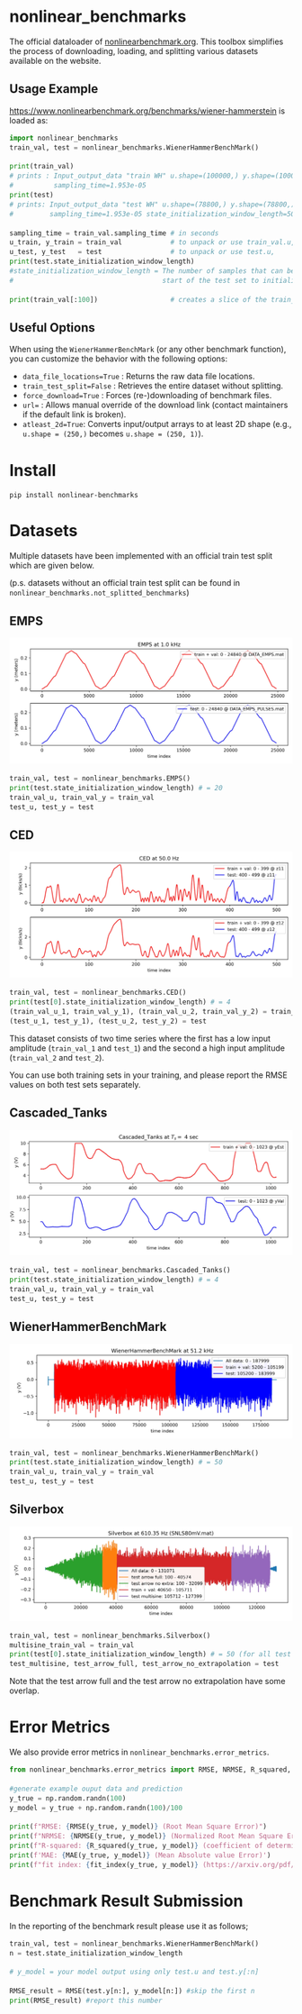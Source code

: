 
# nonlinear_benchmarks
 
The official dataloader of [nonlinearbenchmark.org](http://www.nonlinearbenchmark.org/). This toolbox simplifies the process of downloading, loading, and splitting various datasets available on the website.

## Usage Example

https://www.nonlinearbenchmark.org/benchmarks/wiener-hammerstein is loaded as:

```python
import nonlinear_benchmarks
train_val, test = nonlinear_benchmarks.WienerHammerBenchMark()

print(train_val) 
# prints : Input_output_data "train WH" u.shape=(100000,) y.shape=(100000,)
#          sampling_time=1.953e-05
print(test)
# prints: Input_output_data "test WH" u.shape=(78800,) y.shape=(78800,) 
#         sampling_time=1.953e-05 state_initialization_window_length=50

sampling_time = train_val.sampling_time # in seconds
u_train, y_train = train_val            # to unpack or use train_val.u, train_val.y
u_test, y_test   = test                 # to unpack or use test.u,      test.y
print(test.state_initialization_window_length) 
#state_initialization_window_length = The number of samples that can be used at the 
#                                     start of the test set to initialize the model state.

print(train_val[:100])                  # creates a slice of the train_val data from 0 to 100
```

## Useful Options

When using the `WienerHammerBenchMark` (or any other benchmark function), you can customize the behavior with the following options:

 * `data_file_locations=True` : Returns the raw data file locations.
 * `train_test_split=False` : Retrieves the entire dataset without splitting.
 * `force_download=True` : Forces (re-)downloading of benchmark files.
 * `url=` : Allows manual override of the download link (contact maintainers if the default link is broken).
 * `atleast_2d=True`: Converts input/output arrays to at least 2D shape (e.g., `u.shape = (250,)` becomes `u.shape = (250, 1)`).

# Install

```
pip install nonlinear-benchmarks
```

# Datasets

Multiple datasets have been implemented with an official train test split which are given below. 

(p.s. datasets without an official train test split can be found in `nonlinear_benchmarks.not_splitted_benchmarks`)

## EMPS

![image](figures/EMPS.jpg)

```python
train_val, test = nonlinear_benchmarks.EMPS()
print(test.state_initialization_window_length) # = 20
train_val_u, train_val_y = train_val
test_u, test_y = test
```

## CED

![image](figures/CED.jpg)

```python
train_val, test = nonlinear_benchmarks.CED()
print(test[0].state_initialization_window_length) # = 4
(train_val_u_1, train_val_y_1), (train_val_u_2, train_val_y_2) = train_val
(test_u_1, test_y_1), (test_u_2, test_y_2) = test
```

This dataset consists of two time series where the first has a low input amplitude (`train_val_1` and `test_1`) and the second a high input amplitude (`train_val_2` and `test_2`).  

You can use both training sets in your training, and please report the RMSE values on both test sets separately. 

## Cascaded_Tanks

![image](figures/Cascaded_Tanks.jpg)

```python
train_val, test = nonlinear_benchmarks.Cascaded_Tanks()
print(test.state_initialization_window_length) # = 4
train_val_u, train_val_y = train_val
test_u, test_y = test
```


## WienerHammerBenchMark

![image](figures/WienerHammerBenchMark.jpg)

```python
train_val, test = nonlinear_benchmarks.WienerHammerBenchMark()
print(test.state_initialization_window_length) # = 50
train_val_u, train_val_y = train_val
test_u, test_y = test
```


## Silverbox

![image](figures/Silverbox.jpg)

```python
train_val, test = nonlinear_benchmarks.Silverbox()
multisine_train_val = train_val
print(test[0].state_initialization_window_length) # = 50 (for all test sets)
test_multisine, test_arrow_full, test_arrow_no_extrapolation = test
```

Note that the test arrow full and the test arrow no extrapolation have some overlap.

# Error Metrics

We also provide error metrics in `nonlinear_benchmarks.error_metrics`.

```python
from nonlinear_benchmarks.error_metrics import RMSE, NRMSE, R_squared, MAE, fit_index

#generate example ouput data and prediction 
y_true = np.random.randn(100)
y_model = y_true + np.random.randn(100)/100

print(f"RMSE: {RMSE(y_true, y_model)} (Root Mean Square Error)")
print(f"NRMSE: {NRMSE(y_true, y_model)} (Normalized Root Mean Square Error)")
print(f"R-squared: {R_squared(y_true, y_model)} (coefficient of determination R^2)")
print(f'MAE: {MAE(y_true, y_model)} (Mean Absolute value Error)')
print(f"fit index: {fit_index(y_true, y_model)} (https://arxiv.org/pdf/1902.00683.pdf page 31)")
```

# Benchmark Result Submission

In the reporting of the benchmark result please use it as follows;

```python
train_val, test = nonlinear_benchmarks.WienerHammerBenchMark()
n = test.state_initialization_window_length

# y_model = your model output using only test.u and test.y[:n]

RMSE_result = RMSE(test.y[n:], y_model[n:]) #skip the first n
print(RMSE_result) #report this number
```
